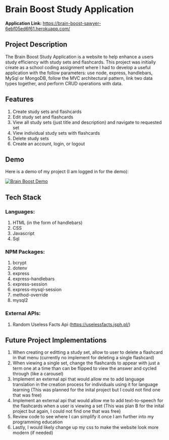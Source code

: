 # Brain Boost Study Application
**Application Link:** https://brain-boost-sawyer-6ebf05ed6f61.herokuapp.com/

## Project Description
The Brain Boost Study Application is a website to help enhance a users study efficiency with study sets and flashcards. This project was initially create as a school coding assignment where I had to develop a useful application with the follow parameters: use node, express, handlebars, MySql or MongoDB, follow the MVC architectural pattern, link two data types together, and perform CRUD operations with data.

## Features
1. Create study sets and flashcards
2. Edit study set and flashcards
3. View all study sets (just title and description) and navigate to requested set
4. View individual study sets with flashcards
5. Delete study sets
6. Create an account, login, or logout

## Demo
Here is a demo of my project (I am logged in for the demo):

[![Brain Boost Demo](https://img.youtube.com/vi/b8T-hT923EE/0.jpg)](https://www.youtube.com/watch?v=b8T-hT923EE)

## Tech Stack
### Languages:
1. HTML (in the form of handlebars)
2. CSS
3. Javascript
4. Sql

### NPM Packages:
1. bcrypt
2. dotenv
3. express
4. express-handlebars
5. express-session
6. express-mysql-session
7. method-override
8. mysql2

### External APIs:
1. Random Useless Facts Api (https://uselessfacts.jsph.pl/)

## Future Project Implementations
1. When creating or editting a study set, allow to user to delete a flashcard in that menu (currently no implement for deleting a single flashcard)
2. When viewing a single set, change the flashcards to appear with just a term one at a time than can be flipped to view the answer and cycled through (like a carousel)
3. Implement an external api that would allow me to add language translation in the creation process for individuals using it for language learning (This was planned for the inital project but I could not find one that was free)
4. Implement an external api that would allow me to add text-to-speech for the flashcards when a user is viewing a set (This was plan B for the inital project but again, I could not find one that was free)
5. Review code to see where I can simplify it once I am further into my programming education
6. Lastly, I would likely change up my css to make the website look more modern (if needed)